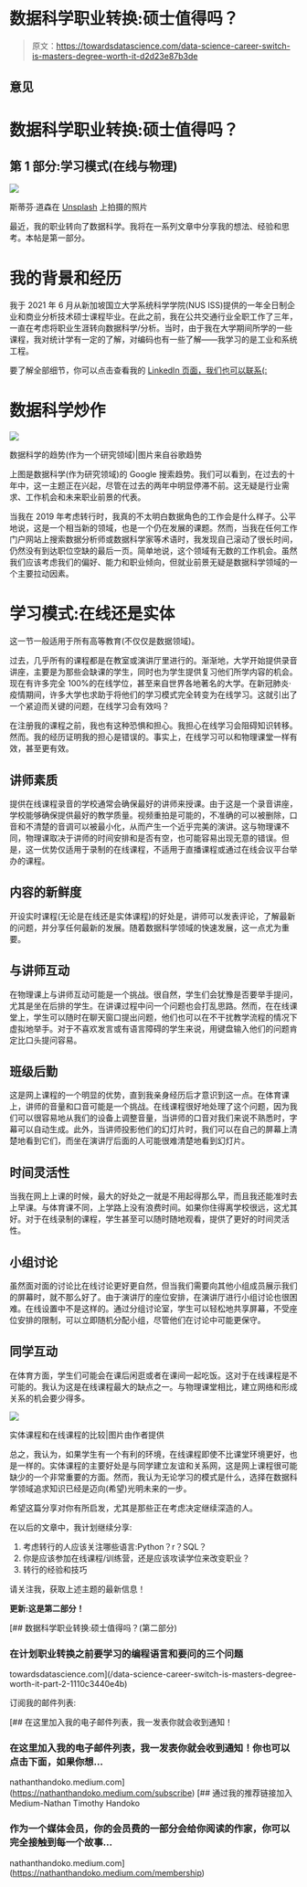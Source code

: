 # 数据科学职业转换:硕士值得吗？

> 原文：<https://towardsdatascience.com/data-science-career-switch-is-masters-degree-worth-it-d2d23e87b3de>

## 意见

# 数据科学职业转换:硕士值得吗？

## 第 1 部分:学习模式(在线与物理)

![](img/e44dee7faa29ca0a9ab28f80df04cce6.png)

斯蒂芬·道森在 [Unsplash](https://unsplash.com?utm_source=medium&utm_medium=referral) 上拍摄的照片

最近，我的职业转向了数据科学。我将在一系列文章中分享我的想法、经验和思考。本帖是第一部分。

# 我的背景和经历

我于 2021 年 6 月从新加坡国立大学系统科学学院(NUS ISS)提供的一年全日制企业和商业分析技术硕士课程毕业。在此之前，我在公共交通行业全职工作了三年，一直在考虑将职业生涯转向数据科学/分析。当时，由于我在大学期间所学的一些课程，我对统计学有一定的了解，对编码也有一些了解——我学习的是工业和系统工程。

要了解全部细节，你可以点击查看我的 [LinkedIn 页面，我们也可以联系(:](https://www.linkedin.com/in/nathanthandoko/)

# 数据科学炒作

![](img/9420f16ccb8e6616f45289e44982d97e.png)

数据科学的趋势(作为一个研究领域)|图片来自谷歌趋势

上图是数据科学(作为研究领域)的 Google 搜索趋势。我们可以看到，在过去的十年中，这一主题正在兴起，尽管在过去的两年中明显停滞不前。这无疑是行业需求、工作机会和未来职业前景的代表。

当我在 2019 年考虑转行时，我真的不太明白数据角色的工作会是什么样子。公平地说，这是一个相当新的领域，也是一个仍在发展的课题。然而，当我在任何工作门户网站上搜索数据分析师或数据科学家等术语时，我发现自己滚动了很长时间，仍然没有到达职位空缺的最后一页。简单地说，这个领域有无数的工作机会。虽然我们应该考虑我们的偏好、能力和职业倾向，但就业前景无疑是数据科学领域的一个主要拉动因素。

# 学习模式:在线还是实体

这一节一般适用于所有高等教育(不仅仅是数据领域)。

过去，几乎所有的课程都是在教室或演讲厅里进行的。渐渐地，大学开始提供录音讲座，主要是为那些会缺课的学生，同时也为学生提供复习他们所学内容的机会。现在有许多完全 100%的在线学位，甚至来自世界各地著名的大学。在新冠肺炎·疫情期间，许多大学也求助于将他们的学习模式完全转变为在线学习。这就引出了一个紧迫而关键的问题，在线学习会有效吗？

在注册我的课程之前，我也有这种恐惧和担心。我担心在线学习会阻碍知识转移。然而。我的经历证明我的担心是错误的。事实上，在线学习可以和物理课堂一样有效，甚至更有效。

## 讲师素质

提供在线课程录音的学校通常会确保最好的讲师来授课。由于这是一个录音讲座，学校能够确保提供最好的教学质量。视频重拍是可能的，不准确的可以被删除，口音和不清楚的音调可以被最小化，从而产生一个近乎完美的演讲。这与物理课不同，物理课取决于讲师的时间安排和是否有空，也可能容易出现无意的错误。但是，这一优势仅适用于录制的在线课程，不适用于直播课程或通过在线会议平台举办的课程。

## 内容的新鲜度

开设实时课程(无论是在线还是实体课程)的好处是，讲师可以发表评论，了解最新的问题，并分享任何最新的发展。随着数据科学领域的快速发展，这一点尤为重要。

## 与讲师互动

在物理课上与讲师互动可能是一个挑战。很自然，学生们会犹豫是否要举手提问，尤其是坐在后排的学生。在讲课过程中问一个问题也会打乱思路。然而，在在线课堂上，学生可以随时在聊天窗口提出问题，他们也可以在不干扰教学流程的情况下虚拟地举手。对于不喜欢发言或有语言障碍的学生来说，用键盘输入他们的问题肯定比口头提问容易。

## 班级后勤

这是网上课程的一个明显的优势，直到我亲身经历后才意识到这一点。在体育课上，讲师的音量和口音可能是一个挑战。在线课程很好地处理了这个问题，因为我们可以很容易地从我们的设备上调整音量，当讲师的口音对我们来说不熟悉时，字幕可以自动生成。此外，当讲师投影他们的幻灯片时，我们可以在自己的屏幕上清楚地看到它们，而坐在演讲厅后面的人可能很难清楚地看到幻灯片。

## 时间灵活性

当我在网上上课的时候，最大的好处之一就是不用起得那么早，而且我还能准时去上早课。与体育课不同，上学路上没有浪费时间。如果你住得离学校很远，这尤其好。对于在线录制的课程，学生甚至可以随时随地观看，提供了更好的时间灵活性。

## 小组讨论

虽然面对面的讨论比在线讨论更好更自然，但当我们需要向其他小组成员展示我们的屏幕时，就不那么好了。由于演讲厅的座位安排，在演讲厅进行小组讨论也很困难。在线设置中不是这样的。通过分组讨论室，学生可以轻松地共享屏幕，不受座位安排的限制，可以立即随机分配小组，尽管他们在讨论中可能更保守。

## 同学互动

在体育方面，学生们可能会在课后闲逛或者在课间一起吃饭。这对于在线课程是不可能的。我认为这是在线课程最大的缺点之一。与物理课堂相比，建立网络和形成关系的机会要少得多。

![](img/127d3fd7c2b141f71dec9b62946c36d1.png)

实体课程和在线课程的比较|图片由作者提供

总之，我认为，如果学生有一个有利的环境，在线课程即使不比课堂环境更好，也是一样的。实体课程的主要好处是与同学建立友谊和关系网，这是网上课程很可能缺少的一个非常重要的方面。然而，我认为无论学习的模式是什么，选择在数据科学领域追求知识已经是迈向(希望)光明未来的一步。

希望这篇分享对你有所启发，尤其是那些正在考虑决定继续深造的人。

在以后的文章中，我计划继续分享:

1.  考虑转行的人应该关注哪些语言:Python？r？SQL？
2.  你是应该参加在线课程/训练营，还是应该攻读学位来改变职业？
3.  转行的经验和技巧

请关注我，获取上述主题的最新信息！

**更新:这是第二部分！**

[](/data-science-career-switch-is-masters-degree-worth-it-part-2-1110c3440e4b) [## 数据科学职业转换:硕士值得吗？(第二部分)

### 在计划职业转换之前要学习的编程语言和要问的三个问题

towardsdatascience.com](/data-science-career-switch-is-masters-degree-worth-it-part-2-1110c3440e4b) 

订阅我的邮件列表:

[](https://nathanthandoko.medium.com/subscribe) [## 在这里加入我的电子邮件列表，我一发表你就会收到通知！

### 在这里加入我的电子邮件列表，我一发表你就会收到通知！你也可以点击下面，如果你想…

nathanthandoko.medium.com](https://nathanthandoko.medium.com/subscribe) [](https://nathanthandoko.medium.com/membership) [## 通过我的推荐链接加入 Medium-Nathan Timothy Handoko

### 作为一个媒体会员，你的会员费的一部分会给你阅读的作家，你可以完全接触到每一个故事…

nathanthandoko.medium.com](https://nathanthandoko.medium.com/membership)